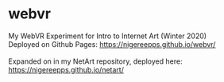 # webvr
My WebVR Experiment for Intro to Internet Art (Winter 2020) </br>
Deployed on Github Pages: https://nigereepps.github.io/webvr/ </br></br>
Expanded on in my NetArt repository, deployed here: https://nigereepps.github.io/netart/


